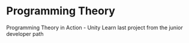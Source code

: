 # Programming Theory
 Programming Theory in Action - Unity Learn last project from the junior developer path
